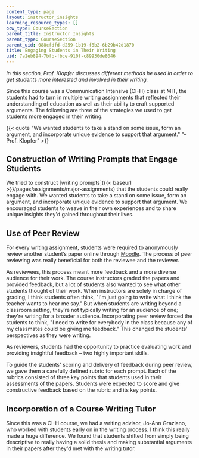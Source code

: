 ```yaml
---
content_type: page
layout: instructor_insights
learning_resource_types: []
ocw_type: CourseSection
parent_title: Instructor Insights
parent_type: CourseSection
parent_uid: 088cfdfd-d259-1b19-f8b2-6b29b42d1870
title: Engaging Students in Their Writing
uid: 7a2eb894-7bfb-fbce-910f-c89930de8046
---
```


_In this section, Prof. Klopfer discusses different methods he used in order to get students more interested and involved in their writing._

Since this course was a Communication Intensive (CI-H) class at MIT, the students had to turn in multiple writing assignments that reflected their understanding of education as well as their ability to craft supported arguments. The following are three of the strategies we used to get students more engaged in their writing.

{{< quote "We wanted students to take a stand on some issue, form an argument, and incorporate unique evidence to support that argument." "– Prof. Klopfer" >}}

Construction of Writing Prompts that Engage Students
----------------------------------------------------

We tried to construct [writing prompts]({{< baseurl >}}/pages/assignments/major-assignments) that the students could really engage with. We wanted students to take a stand on some issue, form an argument, and incorporate unique evidence to support that argument. We encouraged students to weave in their own experiences and to share unique insights they'd gained throughout their lives.

Use of Peer Review
------------------

For every writing assignment, students were required to anonymously review another student’s paper online through [Moodle](https://moodle.org/). The process of peer reviewing was really beneficial for both the reviewee and the reviewer.

As reviewees, this process meant more feedback and a more diverse audience for their work. The course instructors graded the papers and provided feedback, but a lot of students also wanted to see what other students thought of their work. When instructors are solely in charge of grading, I think students often think, "I'm just going to write what I think the teacher wants to hear me say." But when students are writing beyond a classroom setting, they’re not typically writing for an audience of one; they're writing for a broader audience. Incorporating peer review forced the students to think, "I need to write for everybody in the class because any of my classmates could be giving me feedback." This changed the students’ perspectives as they were writing.

As reviewers, students had the opportunity to practice evaluating work and providing insightful feedback – two highly important skills.

To guide the students' scoring and delivery of feedback during peer review, we gave them a carefully defined rubric for each prompt. Each of the rubrics consisted of three key points that students used in their assessments of the papers. Students were expected to score and give constructive feedback based on the rubric and its key points.

Incorporation of a Course Writing Tutor
---------------------------------------

Since this was a CI-H course, we had a writing advisor, Jo-Ann Graziano, who worked with students early on in the writing process. I think this really made a huge difference. We found that students shifted from simply being descriptive to really having a solid thesis and making substantial arguments in their papers after they'd met with the writing tutor.